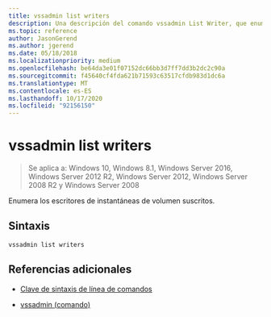 ```yaml
---
title: vssadmin list writers
description: Una descripción del comando vssadmin List Writer, que enumera los escritores de instantáneas de volumen suscritos.
ms.topic: reference
author: JasonGerend
ms.author: jgerend
ms.date: 05/18/2018
ms.localizationpriority: medium
ms.openlocfilehash: be64da3e01f07152dc66bb3d7ff7dd3b2dc2c90a
ms.sourcegitcommit: f45640cf4fda621b71593c63517cfdb983d1dc6a
ms.translationtype: MT
ms.contentlocale: es-ES
ms.lasthandoff: 10/17/2020
ms.locfileid: "92156150"
---
```

# <a name="vssadmin-list-writers"></a>vssadmin list writers

> Se aplica a: Windows 10, Windows 8.1, Windows Server 2016, Windows Server 2012 R2, Windows Server 2012, Windows Server 2008 R2 y Windows Server 2008

Enumera los escritores de instantáneas de volumen suscritos.

## <a name="syntax"></a>Sintaxis

```
vssadmin list writers
```

## <a name="additional-references"></a>Referencias adicionales

- [Clave de sintaxis de línea de comandos](command-line-syntax-key.md)

- [vssadmin (comando)](vssadmin.md)
